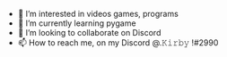 - 👀 I’m interested in videos games, programs 
- 🌱 I’m currently learning pygame
- 💞️ I’m looking to collaborate on Discord
- 📫 How to reach me, on my Discord @.𝙺𝚒𝚛𝚋𝚢 !#2990
